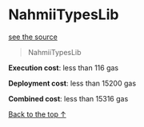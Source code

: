 # NahmiiTypesLib
[see the source](git+https://github.com/hubiinetwork/nahmii-contracts/tree/master/contracts/NahmiiTypesLib.sol)
> NahmiiTypesLib


**Execution cost**: less than 116 gas

**Deployment cost**: less than 15200 gas

**Combined cost**: less than 15316 gas





[Back to the top ↑](#nahmiitypeslib)
